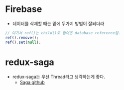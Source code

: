 # Firebase
- 데이터를 삭제할 때는 밑에 두가지 방법이 잘되더라
```javascript
// 여기서 ref()는 child()로 얻어온 database reference임.
ref().remove();
ref().set(null);
```
# redux-saga
- redux-saga는 우선 Thread라고 생각하는게 좋다.
  - [Saga github](https://github.com/redux-saga/redux-saga)